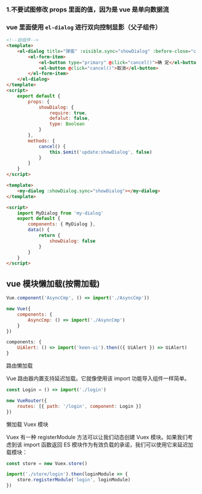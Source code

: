 ### 1.不要试图修改 props 里面的值，因为是 vue 是单向数据流

### vue 里面使用 `el-dialog` 进行双向控制显影（父子组件）

```html
<!--自组件-->
<template>
	<el-dialog title="弹窗" :visible.sync="showDialog" :before-close="cancel">
		<el-form-item>
			<el-button type="primary" @click="cancel()">确 定</el-button>
			<el-button @click="cancel()">取消</el-button>
		</el-form-item>
	</el-dialog>
</template>
<script>
	export default {
		props: {
			showDialog: {
				require: true,
				defalut: false,
				type: Boolean
			}
		},
		methods: {
			cancel() {
				this.$emit('update:showDialog', false)
			}
		}
	}
</script>
```

```html
<template>
	<my-dialog :showDialog.sync="showDialog"></my-dialog>
</template>

<script>
	import MyDialog from 'my-dialog'
	export default {
		components: { MyDialog },
		data() {
			return {
				showDialog: false
			}
		}
	}
</script>
```

## vue 模块懒加载(按需加载)

```js
Vue.component('AsyncCmp', () => import('./AsyncCmp'))
```

```js
new Vue({
	components: {
		AsyncCmp: () => import('./AsyncCmp')
	}
})
```

```js
components: {
	UiAlert: () => import('keen-ui').then(({ UiAlert }) => UiAlert)
}
```

路由懒加载

Vue 路由器内置支持延迟加载。它就像使用该 import 功能导入组件一样简单。

```js
const Login = () => import('./login')

new VueRouter({
	routes: [{ path: '/login', component: Login }]
})
```

懒加载 Vuex 模块

Vuex 有一种 registerModule 方法可以让我们动态创建 Vuex 模块。如果我们考虑到该 import 函数返回 ES 模块作为有效负载的承诺，我们可以使用它来延迟加载模块：

```js
const store = new Vuex.store()

import('./store/login').then(loginModule => {
	store.registerModule('login', loginModule)
})
```
